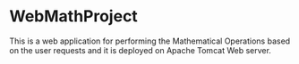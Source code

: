 # WebMathProject

This is a web application for performing the Mathematical Operations based on the user requests and it is deployed on Apache Tomcat Web server.

